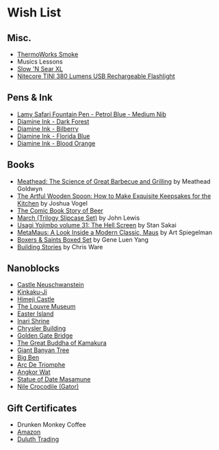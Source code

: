 # Wish List

## Misc.
* [ThermoWorks Smoke](http://www.thermoworks.com/Smoke)
* Musics Lessons
* [Slow 'N Sear XL](https://abcbarbecue.com/product/slow-n-sear-xl/)
* [Nitecore TINI 380 Lumens USB Rechargeable Flashlight](http://a.co/hQduTIc)

## Pens & Ink
* [Lamy Safari Fountain Pen - Petrol Blue - Medium Nib](http://a.co/9dTwvAq)
* [Diamine Ink - Dark Forest](https://www.jetpens.com/Diamine-Dark-Forest-Ink-150th-Anniversary-40-ml-Bottle/pd/21318)
* [Diamine Ink - Bilberry](http://www.jetpens.com/Diamine-Fountain-Pen-Ink-80-ml-Bilberry-Blue/pd/8770)
* [Diamine Ink - Florida Blue](http://www.jetpens.com/Diamine-Fountain-Pen-Ink-80-ml-Florida-Blue/pd/7757)
* [Diamine Ink - Blood Orange](https://www.jetpens.com/Diamine-Blood-Orange-Ink-150th-Anniversary-40-ml-Bottle/pd/21315)

## Books
* [Meathead: The Science of Great Barbecue and Grilling](http://a.co/d9PPvYb) by Meathead Goldwyn
* [The Artful Wooden Spoon: How to Make Exquisite Keepsakes for the Kitchen](http://a.co/7e72if2) by Joshua Vogel
* [The Comic Book Story of Beer](http://a.co/goBCn4w)
* [March (Trilogy Slipcase Set)](http://a.co/hM27i8d) by John Lewis
* [Usagi Yojimbo volume 31: The Hell Screen](http://a.co/0YmoQuV) by Stan Sakai
* [MetaMaus: A Look Inside a Modern Classic, Maus](http://a.co/9fPPbio) by Art Spiegelman
* [Boxers & Saints Boxed Set](http://amzn.com/1596439246) by Gene Luen Yang
* [Building Stories](http://amzn.com/0375424334) by Chris Ware

## Nanoblocks
* [Castle Neuschwanstein](http://a.co/dgV4rD6)
* [Kinkaku-Ji](http://a.co/guiSqdX)
* [Himeji Castle](http://a.co/fq5X2nK)
* [The Louvre Museum](http://a.co/3Uablgr)
* [Easter Island](http://a.co/9R4Jh9l)
* [Inari Shrine](http://a.co/hZ7rwGj)
* [Chrysler Building](http://a.co/2W5WkhC)
* [Golden Gate Bridge](http://a.co/hKboqby)
* [The Great Buddha of Kamakura](http://a.co/eGzEpUK)
* [Giant Banyan Tree](http://a.co/2Tc1BpH)
* [Big Ben](http://a.co/0RBngd4)
* [Arc De Triomphe](http://a.co/dfVY5z3)
* [Angkor Wat](http://a.co/bYbv35w)
* [Statue of Date Masamune](http://a.co/4RVlBBV)
* [Nile Crocodile (Gator)](http://a.co/1KkcEc5)

## Gift Certificates
* Drunken Monkey Coffee
* [Amazon](http://www.amazon.com/gp/product/B00067L6TQ/ref=topnav_giftcert_gw)
* [Duluth Trading](http://www.duluthtrading.com/store/product/gift-cards-duluth-trading-gift-cards-GIFTCARD.aspx")
